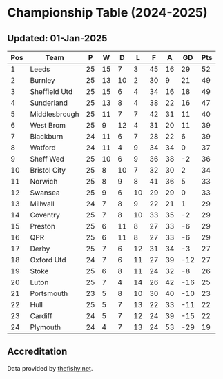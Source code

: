 # Championship Table (2024-2025)
## Updated: 01-Jan-2025

| Pos | Team | P | W | D | L | F | A | GD | Pts |
| --- | --- | --- | --- | --- | --- | --- | --- | --- | --- |
| 1 | Leeds | 25 | 15 | 7 | 3 | 45 | 16 | 29 | 52 |
| 2 | Burnley | 25 | 13 | 10 | 2 | 30 | 9 | 21 | 49 |
| 3 | Sheffield Utd | 25 | 15 | 6 | 4 | 34 | 16 | 18 | 49 |
| 4 | Sunderland | 25 | 13 | 8 | 4 | 38 | 22 | 16 | 47 |
| 5 | Middlesbrough | 25 | 11 | 7 | 7 | 42 | 31 | 11 | 40 |
| 6 | West Brom | 25 | 9 | 12 | 4 | 31 | 20 | 11 | 39 |
| 7 | Blackburn | 24 | 11 | 6 | 7 | 28 | 22 | 6 | 39 |
| 8 | Watford | 24 | 11 | 4 | 9 | 34 | 34 | 0 | 37 |
| 9 | Sheff Wed | 25 | 10 | 6 | 9 | 36 | 38 | -2 | 36 |
| 10 | Bristol City | 25 | 8 | 10 | 7 | 32 | 30 | 2 | 34 |
| 11 | Norwich | 25 | 8 | 9 | 8 | 41 | 36 | 5 | 33 |
| 12 | Swansea | 25 | 9 | 6 | 10 | 29 | 29 | 0 | 33 |
| 13 | Millwall | 24 | 7 | 8 | 9 | 22 | 21 | 1 | 29 |
| 14 | Coventry | 25 | 7 | 8 | 10 | 33 | 35 | -2 | 29 |
| 15 | Preston | 25 | 6 | 11 | 8 | 27 | 33 | -6 | 29 |
| 16 | QPR | 25 | 6 | 11 | 8 | 27 | 33 | -6 | 29 |
| 17 | Derby | 25 | 7 | 6 | 12 | 31 | 34 | -3 | 27 |
| 18 | Oxford Utd | 24 | 7 | 6 | 11 | 27 | 39 | -12 | 27 |
| 19 | Stoke | 25 | 6 | 8 | 11 | 24 | 32 | -8 | 26 |
| 20 | Luton | 25 | 7 | 4 | 14 | 26 | 42 | -16 | 25 |
| 21 | Portsmouth | 23 | 5 | 8 | 10 | 30 | 40 | -10 | 23 |
| 22 | Hull | 25 | 5 | 7 | 13 | 22 | 33 | -11 | 22 |
| 23 | Cardiff | 24 | 5 | 7 | 12 | 24 | 39 | -15 | 22 |
| 24 | Plymouth | 24 | 4 | 7 | 13 | 24 | 53 | -29 | 19 |

## Accreditation 

Data provided by [thefishy.net](https://www.thefishy.net/).